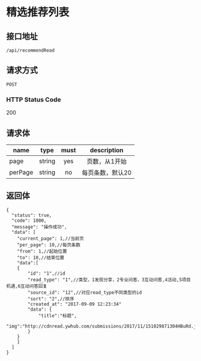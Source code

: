 # 精选推荐列表

## 接口地址

`/api/recommendRead`

## 请求方式

`POST`

### HTTP Status Code

200

## 请求体

| name     | type     | must     | description |
|----------|:--------:|:--------:|:--------:|
| page   | string   | yes     | 页数，从1开始 |
| perPage   | string   | no     | 每页条数，默认20 |



## 返回体

```json5
{
  "status": true,
  "code": 1000,
  "message": "操作成功",
  "data": [
    "current_page": 1,//当前页
    "per_page": 10,//每页条数
    "from": 1,//起始位置
    "to": 10,//结束位置
    "data":[
    {
        "id": "1",//id
        "read_type": "1",//类型，1发现分享，2专业问答，3互动问答,4活动,5项目机遇,6互动问答回复
        "source_id": "12",//对应read_type不同类型的id
        "sort": "2",//排序
        "created_at": "2017-09-09 12:23:34"
        "data": {
            "title":"标题",
            "img":"http://cdnread.ywhub.com/submissions/2017/11/151029871304HBuRd.jpeg"
        }
    }
    ]
  ]
}
``` 
